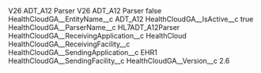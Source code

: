 <?xml version="1.0" encoding="UTF-8"?>
<CustomMetadata xmlns="http://soap.sforce.com/2006/04/metadata" xmlns:xsi="http://www.w3.org/2001/XMLSchema-instance" xmlns:xsd="http://www.w3.org/2001/XMLSchema">
    <description>V26 ADT_A12 Parser</description>
    <label>V26 ADT_A12 Parser</label>
    <protected>false</protected>
    <values>
        <field>HealthCloudGA__EntityName__c</field>
        <value xsi:type="xsd:string">ADT_A12</value>
    </values>
    <values>
        <field>HealthCloudGA__IsActive__c</field>
        <value xsi:type="xsd:boolean">true</value>
    </values>
    <values>
        <field>HealthCloudGA__ParserName__c</field>
        <value xsi:type="xsd:string">HL7ADT_A12Parser</value>
    </values>
    <values>
        <field>HealthCloudGA__ReceivingApplication__c</field>
        <value xsi:type="xsd:string">HealthCloud</value>
    </values>
    <values>
        <field>HealthCloudGA__ReceivingFacility__c</field>
        <value xsi:nil="true"/>
    </values>
    <values>
        <field>HealthCloudGA__SendingApplication__c</field>
        <value xsi:type="xsd:string">EHR1</value>
    </values>
    <values>
        <field>HealthCloudGA__SendingFacility__c</field>
        <value xsi:nil="true"/>
    </values>
    <values>
        <field>HealthCloudGA__Version__c</field>
        <value xsi:type="xsd:string">2.6</value>
    </values>
</CustomMetadata>
